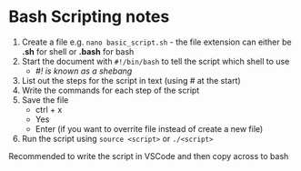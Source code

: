 # Bash Scripting notes

1. Create a file e.g. `nano basic_script.sh` - the file extension can either be __.sh__ for shell or __.bash__ for bash
2. Start the document with `#!/bin/bash` to tell the script which shell to use
   - _#! is known as a shebang_ 
3. List out the steps for the script in text (using # at the start)
4. Write the commands for each step of the script
5. Save the file
   - ctrl + x
   - Yes
   - Enter (if you want to overrite file instead of create a new file) 
6. Run the script using `source <script>` or `./<script>`

Recommended to write the script in VSCode and then copy across to bash